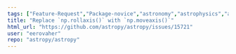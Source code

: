 ```yaml
---
tags: ["Feature-Request","Package-novice","astronomy","astrophysics","astropy","python","science"]
title: "Replace `np.rollaxis()` with `np.moveaxis()`"
html_url: "https://github.com/astropy/astropy/issues/15721"
user: "eerovaher"
repo: "astropy/astropy"
---
```


